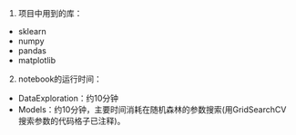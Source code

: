 1. 项目中用到的库：
- sklearn
- numpy
- pandas
- matplotlib
2. notebook的运行时间：
- DataExploration：约10分钟
- Models：约10分钟，主要时间消耗在随机森林的参数搜索(用GridSearchCV搜索参数的代码格子已注释)。
